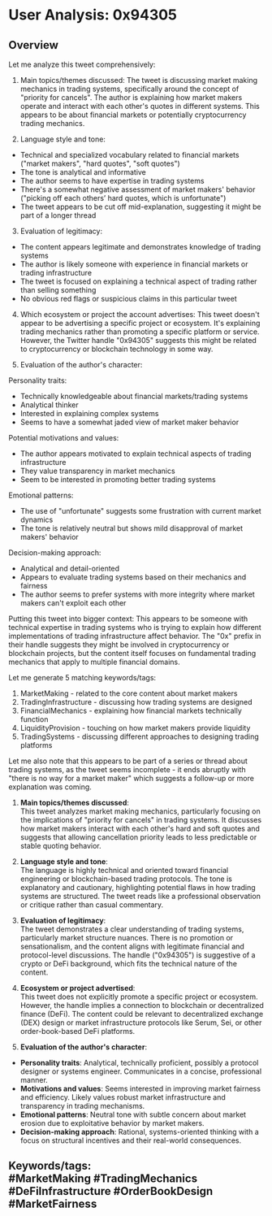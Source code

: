 # User Analysis: 0x94305

## Overview

<think>
Let me analyze this tweet comprehensively:

1. Main topics/themes discussed:
The tweet is discussing market making mechanics in trading systems, specifically around the concept of "priority for cancels". The author is explaining how market makers operate and interact with each other's quotes in different systems. This appears to be about financial markets or potentially cryptocurrency trading mechanics.

2. Language style and tone:
- Technical and specialized vocabulary related to financial markets ("market makers", "hard quotes", "soft quotes")
- The tone is analytical and informative
- The author seems to have expertise in trading systems
- There's a somewhat negative assessment of market makers' behavior ("picking off each others’ hard quotes, which is unfortunate")
- The tweet appears to be cut off mid-explanation, suggesting it might be part of a longer thread

3. Evaluation of legitimacy:
- The content appears legitimate and demonstrates knowledge of trading systems
- The author is likely someone with experience in financial markets or trading infrastructure
- The tweet is focused on explaining a technical aspect of trading rather than selling something
- No obvious red flags or suspicious claims in this particular tweet

4. Which ecosystem or project the account advertises:
This tweet doesn't appear to be advertising a specific project or ecosystem. It's explaining trading mechanics rather than promoting a specific platform or service. However, the Twitter handle "0x94305" suggests this might be related to cryptocurrency or blockchain technology in some way.

5. Evaluation of the author's character:

Personality traits:
- Technically knowledgeable about financial markets/trading systems
- Analytical thinker
- Interested in explaining complex systems
- Seems to have a somewhat jaded view of market maker behavior

Potential motivations and values:
- The author appears motivated to explain technical aspects of trading infrastructure
- They value transparency in market mechanics
- Seem to be interested in promoting better trading systems

Emotional patterns:
- The use of "unfortunate" suggests some frustration with current market dynamics
- The tone is relatively neutral but shows mild disapproval of market makers' behavior

Decision-making approach:
- Analytical and detail-oriented
- Appears to evaluate trading systems based on their mechanics and fairness
- The author seems to prefer systems with more integrity where market makers can't exploit each other

Putting this tweet into bigger context:
This appears to be someone with technical expertise in trading systems who is trying to explain how different implementations of trading infrastructure affect behavior. The "0x" prefix in their handle suggests they might be involved in cryptocurrency or blockchain projects, but the content itself focuses on fundamental trading mechanics that apply to multiple financial domains.

Let me generate 5 matching keywords/tags:
1. MarketMaking - related to the core content about market makers
2. TradingInfrastructure - discussing how trading systems are designed
3. FinancialMechanics - explaining how financial markets technically function
4. LiquidityProvision - touching on how market makers provide liquidity
5. TradingSystems - discussing different approaches to designing trading platforms

Let me also note that this appears to be part of a series or thread about trading systems, as the tweet seems incomplete - it ends abruptly with "there is no way for a market maker" which suggests a follow-up or more explanation was coming.
</think>

1. **Main topics/themes discussed**:  
This tweet analyzes market making mechanics, particularly focusing on the implications of "priority for cancels" in trading systems. It discusses how market makers interact with each other's hard and soft quotes and suggests that allowing cancellation priority leads to less predictable or stable quoting behavior.

2. **Language style and tone**:  
The language is highly technical and oriented toward financial engineering or blockchain-based trading protocols. The tone is explanatory and cautionary, highlighting potential flaws in how trading systems are structured. The tweet reads like a professional observation or critique rather than casual commentary.

3. **Evaluation of legitimacy**:  
The tweet demonstrates a clear understanding of trading systems, particularly market structure nuances. There is no promotion or sensationalism, and the content aligns with legitimate financial and protocol-level discussions. The handle ("0x94305") is suggestive of a crypto or DeFi background, which fits the technical nature of the content.

4. **Ecosystem or project advertised**:  
This tweet does not explicitly promote a specific project or ecosystem. However, the handle implies a connection to blockchain or decentralized finance (DeFi). The content could be relevant to decentralized exchange (DEX) design or market infrastructure protocols like Serum, Sei, or other order-book-based DeFi platforms.

5. **Evaluation of the author's character**:  
- **Personality traits**: Analytical, technically proficient, possibly a protocol designer or systems engineer. Communicates in a concise, professional manner.
- **Motivations and values**: Seems interested in improving market fairness and efficiency. Likely values robust market infrastructure and transparency in trading mechanisms.
- **Emotional patterns**: Neutral tone with subtle concern about market erosion due to exploitative behavior by market makers.
- **Decision-making approach**: Rational, systems-oriented thinking with a focus on structural incentives and their real-world consequences.

**Keywords/tags**:  
#MarketMaking #TradingMechanics #DeFiInfrastructure #OrderBookDesign #MarketFairness
---
